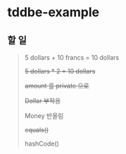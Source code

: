 # tddbe-example

## 할 일
> 5 dollars + 10 francs = 10 dollars
> 
> ~~5 dollars * 2 = 10 dollars~~
> 
> ~~amount 를 private 으로~~
> 
> ~~Dollar 부작용~~
> 
> Money 반올림
> 
> ~~equals()~~
> 
> hashCode()